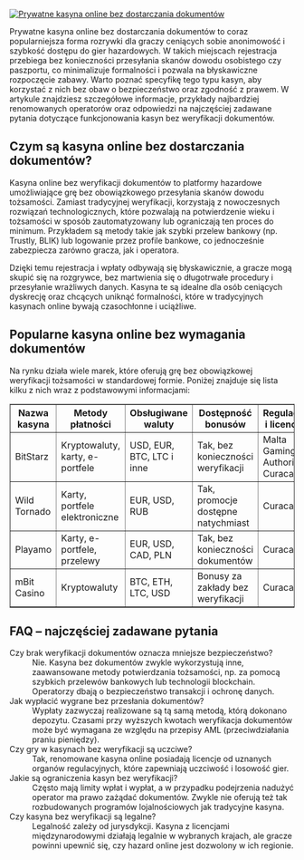 [![Prywatne kasyna online bez dostarczania dokumentów](https://123-caf.pages.dev/gitsignup.png)](https://vrmoo.ru/Bt82HjjY)

<p>Prywatne kasyna online bez dostarczania dokumentów to coraz popularniejsza forma rozrywki dla graczy ceniących sobie anonimowość i szybkość dostępu do gier hazardowych. W takich miejscach rejestracja przebiega bez konieczności przesyłania skanów dowodu osobistego czy paszportu, co minimalizuje formalności i pozwala na błyskawiczne rozpoczęcie zabawy. Warto poznać specyfikę tego typu kasyn, aby korzystać z nich bez obaw o bezpieczeństwo oraz zgodność z prawem. W artykule znajdziesz szczegółowe informacje, przykłady najbardziej renomowanych operatorów oraz odpowiedzi na najczęściej zadawane pytania dotyczące funkcjonowania kasyn bez weryfikacji dokumentów.</p>  <h2>Czym są kasyna online bez dostarczania dokumentów?</h2> <p>Kasyna online bez weryfikacji dokumentów to platformy hazardowe umożliwiające grę bez obowiązkowego przesyłania skanów dowodu tożsamości. Zamiast tradycyjnej weryfikacji, korzystają z nowoczesnych rozwiązań technologicznych, które pozwalają na potwierdzenie wieku i tożsamości w sposób zautomatyzowany lub ograniczają ten proces do minimum. Przykładem są metody takie jak szybki przelew bankowy (np. Trustly, BLIK) lub logowanie przez profile bankowe, co jednocześnie zabezpiecza zarówno gracza, jak i operatora.</p> <p>Dzięki temu rejestracja i wpłaty odbywają się błyskawicznie, a gracze mogą skupić się na rozgrywce, bez martwienia się o długotrwałe procedury i przesyłanie wrażliwych danych. Kasyna te są idealne dla osób ceniących dyskrecję oraz chcących uniknąć formalności, które w tradycyjnych kasynach online bywają czasochłonne i uciążliwe.</p>  <h2>Popularne kasyna online bez wymagania dokumentów</h2> <p>Na rynku działa wiele marek, które oferują grę bez obowiązkowej weryfikacji tożsamości w standardowej formie. Poniżej znajduje się lista kilku z nich wraz z podstawowymi informacjami:</p>  <table border="1" cellspacing="0" cellpadding="5">   <thead>     <tr>       <th>Nazwa kasyna</th>       <th>Metody płatności</th>       <th>Obsługiwane waluty</th>       <th>Dostępność bonusów</th>       <th>Regulacje i licencje</th>     </tr>   </thead>   <tbody>     <tr>       <td>BitStarz</td>       <td>Kryptowaluty, karty, e-portfele</td>       <td>USD, EUR, BTC, LTC i inne</td>       <td>Tak, bez konieczności weryfikacji</td>       <td>Malta Gaming Authority, Curacao</td>     </tr>     <tr>       <td>Wild Tornado</td>       <td>Karty, portfele elektroniczne</td>       <td>EUR, USD, RUB</td>       <td>Tak, promocje dostępne natychmiast</td>       <td>Curacao</td>     </tr>     <tr>       <td>Playamo</td>       <td>Karty, e-portfele, przelewy</td>       <td>EUR, USD, CAD, PLN</td>       <td>Tak, bez konieczności dokumentów</td>       <td>Curacao</td>     </tr>     <tr>       <td>mBit Casino</td>       <td>Kryptowaluty</td>       <td>BTC, ETH, LTC, USD</td>       <td>Bonusy za zakłady bez weryfikacji</td>       <td>Curacao</td>     </tr>   </tbody> </table>  <h2>FAQ – najczęściej zadawane pytania</h2> <dl>   <dt>Czy brak weryfikacji dokumentów oznacza mniejsze bezpieczeństwo?</dt>   <dd>Nie. Kasyna bez dokumentów zwykle wykorzystują inne, zaawansowane metody potwierdzania tożsamości, np. za pomocą szybkich przelewów bankowych lub technologii blockchain. Operatorzy dbają o bezpieczeństwo transakcji i ochronę danych.</dd>    <dt>Jak wypłacić wygrane bez przesłania dokumentów?</dt>   <dd>Wypłaty zazwyczaj realizowane są tą samą metodą, którą dokonano depozytu. Czasami przy wyższych kwotach weryfikacja dokumentów może być wymagana ze względu na przepisy AML (przeciwdziałania praniu pieniędzy).</dd>    <dt>Czy gry w kasynach bez weryfikacji są uczciwe?</dt>   <dd>Tak, renomowane kasyna online posiadają licencje od uznanych organów regulacyjnych, które zapewniają uczciwość i losowość gier.</dd>    <dt>Jakie są ograniczenia kasyn bez weryfikacji?</dt>   <dd>Często mają limity wpłat i wypłat, a w przypadku podejrzenia nadużyć operator ma prawo zażądać dokumentów. Zwykle nie oferują też tak rozbudowanych programów lojalnościowych jak tradycyjne kasyna.</dd>    <dt>Czy kasyna bez weryfikacji są legalne?</dt>   <dd>Legalność zależy od jurysdykcji. Kasyna z licencjami międzynarodowymi działają legalnie w wybranych krajach, ale gracze powinni upewnić się, czy hazard online jest dozwolony w ich regionie.</dd> </dl>